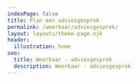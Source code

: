 ```yaml
---
indexPage: false
title: Plan een adviesgesprek
permalink: /weerbaar/adviesgesprek/
layout: layouts/theme-page.njk
header:
  illustration: home
seo:
  title: Weerbaar - adviesgesprek
  description: Weerbaar - adviesgesprek
---
```

